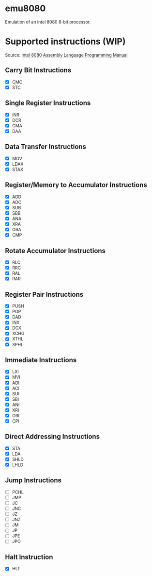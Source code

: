 # emu8080

Emulation of an intel 8080 8-bit processor.

# Supported instructions (WIP)

Source: [intel 8080 Assembly Language
Programming Manual](http://dunfield.classiccmp.org/r/8080asm.pdf)

## Carry Bit Instructions
- [x] CMC
- [x] STC

## Single Register Instructions
- [x] INR
- [x] DCR
- [x] CMA
- [x] DAA

## Data Transfer Instructions
- [x] MOV
- [x] LDAX
- [x] STAX

## Register/Memory to Accumulator Instructions
- [x] ADD
- [x] ADC
- [x] SUB
- [x] SBB
- [x] ANA
- [x] XRA
- [x] ORA
- [x] CMP

## Rotate Accumulator Instructions
- [x] RLC
- [x] RRC
- [x] RAL
- [x] RAR

## Register Pair Instructions
- [x] PUSH
- [x] POP
- [x] DAD
- [x] INX
- [x] DCX
- [x] XCHG
- [x] XTHL
- [x] SPHL

## Immediate Instructions
- [x] LXI
- [x] MVI
- [x] ADI
- [x] ACI
- [x] SUI
- [x] SBI
- [x] ANI
- [x] XRI
- [x] ORI
- [x] CPI

## Direct Addressing Instructions
- [x] STA
- [x] LDA
- [x] SHLD
- [x] LHLD

## Jump Instructions
- [ ] PCHL
- [ ] JMP
- [ ] JC
- [ ] JNC
- [ ] JZ
- [ ] JNZ
- [ ] JM
- [ ] JP
- [ ] JPE
- [ ] JPO

## Halt Instruction
- [x] HLT
